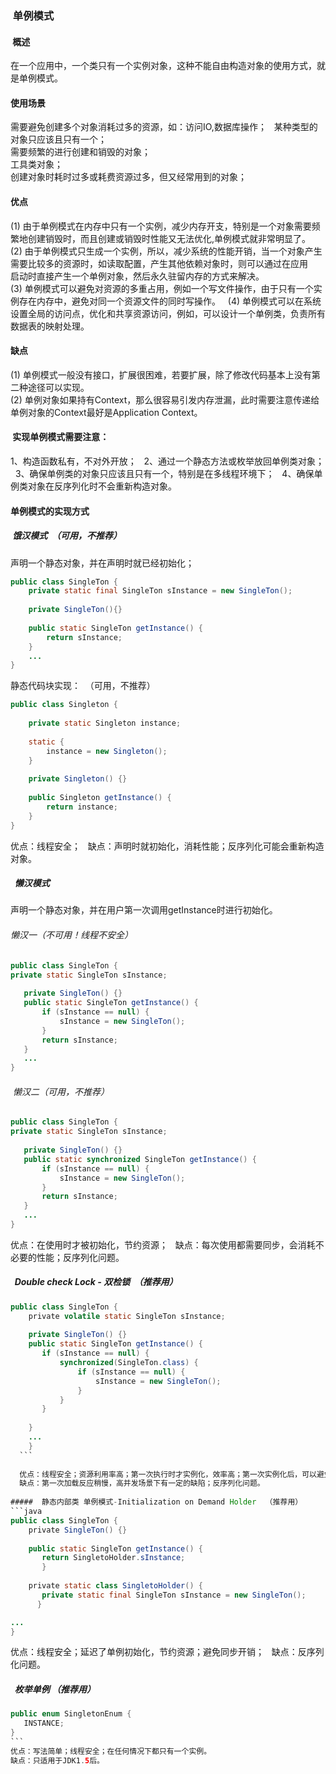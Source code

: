 
###  单例模式 
####  概述
在一个应用中，一个类只有一个实例对象，这种不能自由构造对象的使用方式，就是单例模式。  
####  使用场景   
需要避免创建多个对象消耗过多的资源，如：访问IO,数据库操作；  
某种类型的对象只应该且只有一个；  
需要频繁的进行创建和销毁的对象；  
工具类对象；  
创建对象时耗时过多或耗费资源过多，但又经常用到的对象；


#### 优点
(1) 由于单例模式在内存中只有一个实例，减少内存开支，特别是一个对象需要频繁地创建销毁时，而且创建或销毁时性能又无法优化,单例模式就非常明显了。  
(2) 由于单例模式只生成一个实例，所以，减少系统的性能开销，当一个对象产生需要比较多的资源时，如读取配置，产生其他依赖对象时，则可以通过在应用  
启动时直接产生一个单例对象，然后永久驻留内存的方式来解决。  
(3) 单例模式可以避免对资源的多重占用，例如一个写文件操作，由于只有一个实例存在内存中，避免对同一个资源文件的同时写操作。  
(4) 单例模式可以在系统设置全局的访问点，优化和共享资源访问，例如，可以设计一个单例类，负责所有数据表的映射处理。  


####   缺点
(1) 单例模式一般没有接口，扩展很困难，若要扩展，除了修改代码基本上没有第二种途径可以实现。  
(2) 单例对象如果持有Context，那么很容易引发内存泄漏，此时需要注意传递给单例对象的Context最好是Application Context。  


####  实现单例模式需要注意：  
1、构造函数私有，不对外开放；  
2、通过一个静态方法或枚举放回单例类对象；  
3、确保单例类的对象只应该且只有一个，特别是在多线程环境下；  
4、确保单例类对象在反序列化时不会重新构造对象。  

####  单例模式的实现方式  
#####  饿汉模式  （可用，不推荐）
声明一个静态对象，并在声明时就已经初始化；  
```java  
public class SingleTon {  
    private static final SingleTon sInstance = new SingleTon();
    
    private SingleTon(){}  
    
    public static SingleTon getInstance() {  
        return sInstance;
    }  
    ...  
}
```  
静态代码块实现：  （可用，不推荐）
```java  
public class Singleton {
    
    private static Singleton instance;
    
    static {
        instance = new Singleton();
    }
    
    private Singleton() {}
    
    public Singleton getInstance() {
        return instance;
    }
}  
```  
优点：线程安全；  
缺点：声明时就初始化，消耗性能；反序列化可能会重新构造对象。  
            
            
         
#####    懒汉模式  
声明一个静态对象，并在用户第一次调用getInstance时进行初始化。    
######  懒汉一（不可用！线程不安全）  
```java  
public class SingleTon {  
private static SingleTon sInstance;  
   
   private SingleTon() {}  
   public static SingleTon getInstance() {   
       if (sInstance == null) {  
           sInstance = new SingleTon();  
       }
       return sInstance; 
   }  
   ...  
}
```   
######  懒汉二（可用，不推荐）
```java  
public class SingleTon {  
private static SingleTon sInstance;  
   
   private SingleTon() {}  
   public static synchronized SingleTon getInstance() {   
       if (sInstance == null) {  
           sInstance = new SingleTon();  
       }
       return sInstance; 
   }  
   ...  
}  
```  

优点：在使用时才被初始化，节约资源；  
缺点：每次使用都需要同步，会消耗不必要的性能；反序列化问题。  

#####   Double check Lock - 双检锁  （推荐用）  
```java  
public class SingleTon {  
    private volatile static SingleTon sInstance;  
      
    private SingleTon() {}  
    public static SingleTon getInstance() {  
       if (sInstance == null) {  
           synchronized(SingleTon.class) {  
               if (sInstance == null) {  
                   sInstance = new SingleTon();  
               }  
           }  
       }  
        
    }  
    ...  
    }
  ```  
  
  优点：线程安全；资源利用率高；第一次执行时才实例化，效率高；第一次实例化后，可以避免不必要的同步。  
  缺点：第一次加载反应稍慢，高并发场景下有一定的缺陷；反序列化问题。  
  
#####  静态内部类 单例模式-Initialization on Demand Holder  （推荐用）
```java  
public class SingleTon {  
    private SingleTon() {}    
    
    public static SingleTon getInstance() {  
       return SingletoHolder.sInstance;
       }  
       
    private static class SingletoHolder() {  
       private static final SingleTon sInstance = new SingleTon();  
      }

...  
}  
```    

优点：线程安全；延迟了单例初始化，节约资源；避免同步开销；  
缺点：反序列化问题。  

#####   枚举单例    （推荐用）
 ``` java  
 public enum SingletonEnum {  
    INSTANCE;  
 }  
 ```   
优点：写法简单；线程安全；在任何情况下都只有一个实例。  
缺点：只适用于JDK1.5后。
